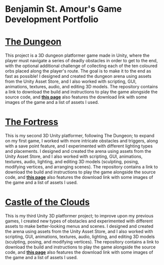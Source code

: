 Benjamin St. Amour's Game Development Portfolio
==============================================

[The Dungeon](https://github.com/benstamour/dungeon-game)
=========================================================

This project is a 3D dungeon platformer game made in Unity, where the player must navigate a series of deadly obstacles in order to get to the end, with the optional additional challenge of collecting each of the ten coloured orbs placed along the player's route. The goal is to make it to the end as fast as possible! I designed and created the dungeon arena using assets from the Unity Asset Store, and I also worked with scripting, GUI, animations, textures, audio, and editing 3D models. The repository contains a link to download the build and instructions to play the game alongside the source code, and **[this page](https://bensta.epizy.com/dungeon/)** also features the download link with some images of the game and a list of assets I used.

[The Fortress](https://github.com/benstamour/the-fortress)
==========================================================

This is my second 3D Unity platformer, following The Dungeon; to expand on my first game, I worked with more intricate obstacles and triggers, along with a save point feature, and I experimented with different lighting types and placements. I designed and created the arena using assets from the Unity Asset Store, and I also worked with scripting, GUI, animations, textures, audio, lighting, and editing 3D models (sculpting, posing, modifying vertices, and arranging scenes). The repository contains a link to download the build and instructions to play the game alongside the source code, and **[this page](https://bensta.epizy.com/fortress/)** also features the download link with some images of the game and a list of assets I used.

[Castle of the Clouds](https://github.com/benstamour/castle-of-the-clouds)
==========================================================================

This is my third Unity 3D platformer project; to improve upon my previous games, I created new types of obstacles and experimented with different assets to make better-looking menus and scenes. I designed and created the arena using assets from the Unity Asset Store, and I also worked with scripting, GUI, animations, textures, audio, lighting, and editing 3D models (sculpting, posing, and modifying vertices). The repository contains a link to download the build and instructions to play the game alongside the source code, and **[this page](https://bensta.epizy.com/castle/)** also features the download link with some images of the game and a list of assets I used.
